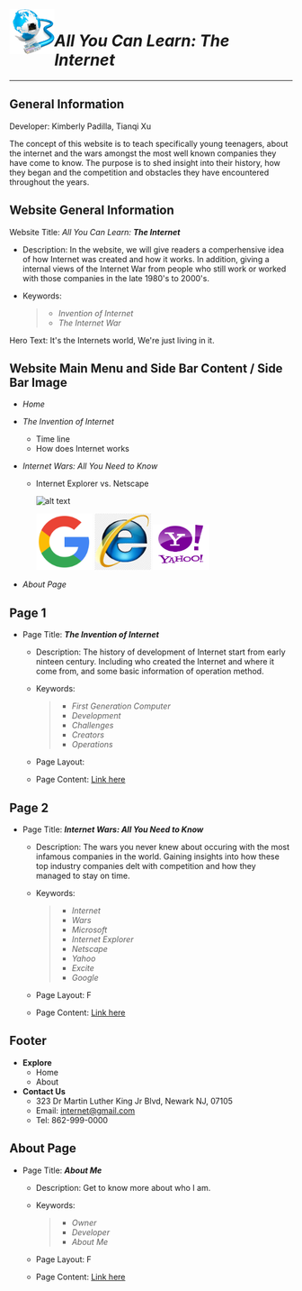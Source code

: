 <img align="left" width="80" height="80" src="images/internet-06.png">

# *All You Can Learn: The Internet*
---


## General Information
Developer: Kimberly Padilla, Tianqi Xu

The concept of this website is to teach specifically young teenagers, about the internet and the wars amongst the most well known companies they have come to know. The purpose is to shed insight into their history, how they began and the competition and obstacles they have encountered throughout the years.



## Website General Information

Website Title: *All You Can Learn: ***The Internet****
  - Description: In the website, we will give readers a comperhensive idea of how Internet was created and how it works. In addition, giving a internal views of the Internet War from people who still work or worked with those companies in the late 1980's to 2000's. 
  - Keywords:


    > - _Invention of Internet_
    > - _The Internet War_


Hero Text: It's the Internets world, We're just living in it.



## Website Main Menu and Side Bar Content / Side Bar Image 
- *Home*
- *The Invention of Internet*
  - Time line
  - How does Internet works 
- *Internet Wars: All You Need to Know* 
  - Internet Explorer vs. Netscape
  

     ![alt text](/desktop/Netscape-Logo-1024x640.png "Netscape")
     
      <img src="images//google-logo-png-suite-everything-you-need-know-about-google-newest-0.png" width=100> 
      
      
      <img src="images//png-clipart-internet-explorer-internet-explorer.png" width=100> 
      <img src="images//unnamed.png" width=100> 
      
- *About Page*



## Page 1
- Page Title: ***The Invention of Internet***
  - Description: The history of development of Internet start from early ninteen century. Including who created the Internet and where it come from, and some basic information of operation method.
  - Keywords:


    > - _First Generation Computer_
    > - _Development_
    > - _Challenges_
    > - _Creators_
    > - _Operations_


  - Page Layout: 
  - Page Content: [Link here](https://github.com/knp56/Internet-Website/blob/main/page1.md)



## Page 2
- Page Title: ***Internet Wars: All You Need to Know***
  - Description: The wars you never knew about occuring with the most infamous companies in the world. Gaining insights into how these top industry companies delt with competition and how they managed to stay on time.
  - Keywords:
  
  
    > - _Internet_
    > - _Wars_
    > - _Microsoft_
    > - _Internet Explorer_
    > - _Netscape_
    > - _Yahoo_
    > - _Excite_
    > - _Google_
  
  
  - Page Layout: F 
  - Page Content: [Link here](https://github.com/knp56/Internet-Website/edit/main/page2.md)



## Footer
- **Explore**
  - Home
  - About
- **Contact Us**
  - 323 Dr Martin Luther King Jr Blvd, Newark NJ, 07105
  - Email: internet@gmail.com
  - Tel: 862-999-0000



## About Page 
- Page Title: ***About Me***
  - Description: Get to know more about who I am.
  - Keywords:
  
  
    > - _Owner_
    > - _Developer_
    > - _About Me_
 
  
  
  - Page Layout: F 
  - Page Content: [Link here](https://github.com/knp56/Internet-Website/edit/main/about.md)

